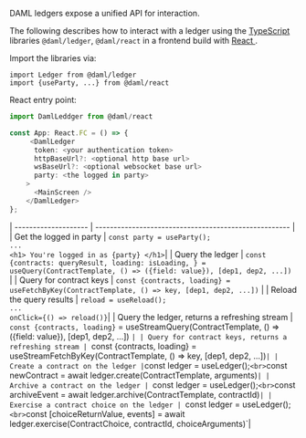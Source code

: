 DAML ledgers expose a unified API for interaction.

The following describes how to interact with a ledger using the <a
href="https://www.typescriptlang.org"> TypeScript </a> libraries `@daml/ledger`, `@daml/react` in a
frontend build with <a href="https://reactjs.org"> React </a>.

Import the libraries via:

```
import Ledger from @daml/ledger
import {useParty, ...} from @daml/react
```

React entry point:

```typescript
import DamlLeddger from @daml/react

const App: React.FC = () => {
     <DamlLedger
      token: <your authentication token>
      httpBaseUrl?: <optional http base url>
      wsBaseUrl?: <optional websocket base url>
      party: <the logged in party>
    >
      <MainScreen />
    </DamlLedger>
};
```

| -------------------- | ----------------------------------------------------- |
| Get the logged in party | `const party = useParty();` <br> `...` <br> `<h1> You're logged in as {party} </h1>`|
| Query the ledger | `const {contracts: queryResult, loading: isLoading, } = useQuery(ContractTemplate, () => ({field: value}), [dep1, dep2, ...]) ` |
| Query for contract keys | `const {contracts, loading} = useFetchByKey(ContractTemplate, () => key, [dep1, dep2, ...])` |
| Reload the query results | `reload = useReload();` <br> `...` <br> `onClick={() => reload()}`|
| Query the ledger, returns a refreshing stream | `const {contracts, loading}` = useStreamQuery(ContractTemplate, () => ({field: value}), [dep1, dep2, ...]) ` |
| Query for contract keys, returns a refreshing stream |  `const {contracts, loading} = useStreamFetchByKey(ContractTemplate, () => key, [dep1, dep2, ...])` |
| Create a contract on the ledger | `const ledger = useLedger();` <br> `const newContract = await ledger.create(ContractTemplate, arguments)`|
| Archive a contract on the ledger | `const ledger = useLedger();` <br> `const archiveEvent = await ledger.archive(ContractTemplate, contractId)`|
| Exercise a contract choice on the ledger | `const ledger = useLedger();` <br> `const [choiceReturnValue, events] = await ledger.exercise(ContractChoice, contractId, choiceArguments)`|
